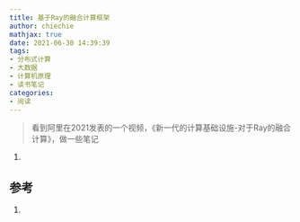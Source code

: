 ```yaml
---
title: 基于Ray的融合计算框架
author: chiechie
mathjax: true
date: 2021-06-30 14:39:39
tags:
- 分布式计算
- 大数据
- 计算机原理
- 读书笔记
categories: 
- 阅读
---
```


> 看到阿里在2021发表的一个视频，《新一代的计算基础设施-对于Ray的融合计算》，做一些笔记



1. 



## 参考

1. 